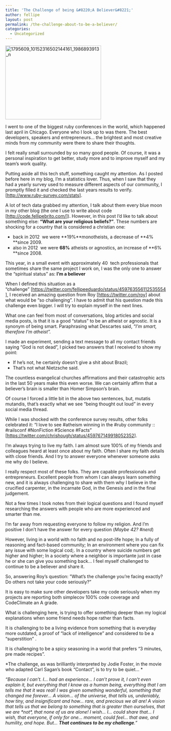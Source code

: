 ```yaml
---
title: 'The Challenge of being &#8220;A Believer&#8221;'
author: fellipe
layout: post
permalink: /the-challenge-about-to-be-a-believer/
categories:
  - Uncategorized
---
```

[<img class="aligncenter" alt="1795609_10152316502144161_1986893913_n" src="http://fellipebrito.com/wp-content/uploads/2014/08/1795609_10152316502144161_1986893913_n-300x231.jpg" width="300" height="231" />][1]

I went to one of the biggest ruby conferences in the world, which happened last april in Chicago. Everyone who I look up to was there. The best developers, speakers and entrepreneurs&#8230; the brightest and most creative minds from my community were there to share their thoughts.

I felt really small surrounded by so many good people. Of course, it was a personal inspiration to get better, study more and to improve myself and my team&#8217;s work quality.

Putting aside all this tech stuff, something caught my attention. As I posted before here in my blog, I&#8217;m a statistics lover. Thus, when I saw that they had a yearly survey used to measure different aspects of our community, I promptly filled it and checked the last years results to verify. [http://www.ruby-survey.com/stats].

A lot of tech data grabbed my attention, I talk about them every blue moon in my other blog (the one I use to write about code [<a href="http://code.fellipebrito.com/" target="_blank">http://code.fellipebrito.com/</a>]). However, in this post I&#8217;d like to talk about something else: **&#8220;What are your religious beliefs?&#8221;**. These numbers are shocking for a country that is considered a christian one:

- back in 2012  we were **19%**monotheists, a decrease of **4% **since 2009.  
- also in 2012  we were **68%** atheists or agnostics, an increase of **6% **since 2008.

This year, in a small event with approximately 40  tech professionals that sometimes share the same project I work on, I was the only one to answer the &#8220;spiritual status&#8221; as: **I&#8217;m a believer**

When I defined this situation as a &#8220;challenge&#8221; [<a href="https://twitter.com/fellipeeduardo/status/459763556112535554" target="_blank">https://twitter.com/fellipeeduardo/status/459763556112535554</a>], I received an amazing question from Roy [<a href="https://twitter.com/roy" target="_blank">https://twitter.com/roy</a>] about what would be &#8220;so challenging&#8221;. I have to admit that his question made this challenge even bigger. I will try to explain myself in the next lines.

What one can feel from most of conversations, blog articles and social media posts, is that it is a good &#8220;status&#8221; to be an atheist or agnostic. It is a synonym of being smart. Paraphrasing what Descartes said, &#8220;*I&#8217;m smart, therefore I&#8217;m atheist&#8221;.*

I made an experiment, sending a text message to all my contact friends saying &#8220;God is not dead&#8221;, I picked two answers that I received to show my point:  
- If he&#8217;s not, he certainly doesn&#8217;t give a shit about Brazil;  
- That&#8217;s not what Nietzsche said.

The countless evangelical churches affirmations and their catastrophic acts in the last 50 years make this even worse. We can certainly affirm that a believer&#8217;s brain is smaller than Homer Simpson&#8217;s brain.

Of course I forced a little bit in the above two sentences, but, mutatis mutandis, that&#8217;s exactly what we see &#8220;being thought out loud&#8221; in every social media thread.

While I was shocked with the conference survey results, other folks celebrated it: &#8220;I love to see #atheism winning in the #ruby community :: #railsconf #NonFiction #Science #Facts&#8221; [<a href="https://twitter.com/chrishough/status/459767149918052352" target="_blank">https://twitter.com/chrishough/status/459767149918052352</a>].

I&#8217;m always trying to live my faith. I am almost sure 100% of my friends and colleagues heard at least once about my faith. Often I share my faith details with close friends. And I try to answer everyone whenever someone asks me why do I believe.

I really respect most of these folks. They are capable professionals and entrepreneurs. Excellent people from whom I can always learn something new, and it is always challenging to share with them why I believe in the crucified carpenter, in the incarnate God, in the Genesis and in the final judgement.

Not a few times I took notes from their logical questions and I found myself researching the answers with people who are more experienced and smarter than me.

I&#8217;m far away from requesting everyone to follow my religion. And I&#8217;m positive I don&#8217;t have the answer for every question (*Maybe 42? #nerd*)

However, living in a world with no faith and no post-life hope; In a fully of reasoning and fact-based community; In an environment where you can fix any issue with some logical cod;. In a country where suicide numbers get higher and higher; In a society where a neighbor is importante just in case he or she can give you something back&#8230; I feel myself challenged to continue to be a believer and share it.

So, answering Roy&#8217;s question: &#8221;What&#8217;s the challenge you&#8217;re facing exactly? Do others not take your code seriously?&#8221;

It is easy to make sure other developers take my code seriously when my projects are reporting both simplecov 100% code coverage and CodeClimate an A grade.

What is challenging here, is trying to offer something deeper than my logical explanations when some friend needs hope rather than facts.

It is challenging to be a living evidence from something that is everyday more outdated, a proof of &#8220;lack of intelligence&#8221; and considered to be a &#8220;superstition&#8221; .

It is challenging to be a spicy seasoning in a world that prefers &#8220;3 minutes, pre made recipes&#8221;.

*The challenge, as was brilliantly interpreted by Jodie Foster, in the movie who adapted Carl Sagan&#8217;s book &#8220;Contact&#8221;, is to try to be quiet&#8230; *

*&#8220;Because I can&#8217;t. I&#8230; had an experience&#8230; I can&#8217;t prove it, I can&#8217;t even explain it, but everything that I know as a human being, everything that I am tells me that it was real! I was given something wonderful, something that changed me forever&#8230; A vision&#8230; of the universe, that tells us, undeniably, how tiny, and insignificant and how&#8230; rare, and precious we all are! A vision that tells us that we belong to something that is greater then ourselves, that we are \*not\*, that none of us are alone! I wish&#8230; I&#8230; could share that&#8230; I wish, that everyone, if only for one&#8230; moment, could feel&#8230; that awe, and humility, and hope. But&#8230; **That continues to be my challenge**.&#8221;*

&nbsp;

 [1]: http://fellipebrito.com/wp-content/uploads/2014/08/1795609_10152316502144161_1986893913_n.jpg